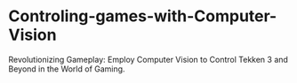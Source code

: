 # Controling-games-with-Computer-Vision
Revolutionizing Gameplay: Employ Computer Vision to Control Tekken 3 and Beyond in the World of Gaming.
